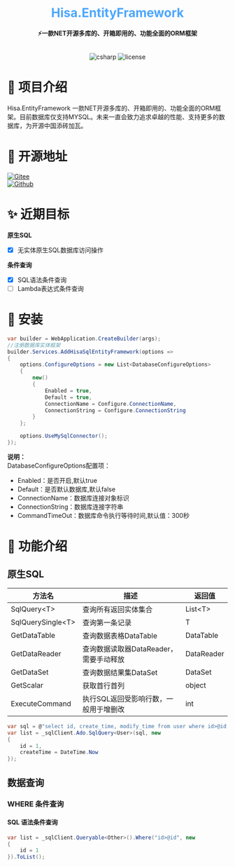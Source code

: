 <div align="center">
	<h1 align="center" style="color:#4da7fd"><b>Hisa.EntityFramework</b></h1>
</div>
<div align="center">
<span align="center" style="font-weight:bold" >⚡一款NET开源多库的、开箱即用的、功能全面的ORM框架</span>
</div>
<br>
<p align="center">
<img alt="csharp" src="https://img.shields.io/badge/language-csharp-brightgreen.svg">
<img alt="license" src="https://img.shields.io/badge/license-MIT-blue.svg">
</p>

# 🚩 项目介绍
Hisa.EntityFramework 一款NET开源多库的、开箱即用的、功能全面的ORM框架。目前数据库仅支持MYSQL。未来一直会致力追求卓越的性能、支持更多的数据库，为开源中国添砖加瓦。

# 🏅 开源地址
[![Gitee](https://shields.io/badge/Gitee-https://gitee.com/weile0796/Hisa.EntityFramework-green?logo=gitee&style=flat&logoColor=red)](https://gitee.com/weile0796/Hisa.EntityFramework.git)
<br>
[![Github](https://shields.io/badge/Github-https://github.com/weile0769/Hisa.EntityFramework-green?logo=github&style=flat&logoColor=white)](https://github.com/weile0769/Hisa.EntityFramework)

# ✨ 近期目标
**原生SQL**
- [x] 无实体原生SQL数据库访问操作

**条件查询**
- [x] SQL语法条件查询
- [ ] Lambda表达式条件查询

</dl>

# 🎯 安装
```csharp
var builder = WebApplication.CreateBuilder(args);
//注册数据库实体框架
builder.Services.AddHisaSqlEntityFramework(options =>
{
	options.ConfigureOptions = new List<DatabaseConfigureOptions>
	{
		new()
		{
			Enabled = true,
			Default = true,
			ConnectionName = Configure.ConnectionName,
			ConnectionString = Configure.ConnectionString
		}
	};

	options.UseMySqlConnector();
});
```
**说明：** <br>
DatabaseConfigureOptions配置项：
- Enabled：是否开启,默认true
- Default：是否默认数据库,默认false
- ConnectionName：数据库连接对象标识
- ConnectionString：数据库连接字符串
- CommandTimeOut：数据库命令执行等待时间,默认值：300秒

# 🎉 功能介绍
## **原生SQL**
| 方法名             | 描述                                   | 返回值     |
| ------------------ | -------------------------------------- | ---------- |
| SqlQuery\<T>       | 查询所有返回实体集合                   | List\<T>   |
| SqlQuerySingle\<T> | 查询第一条记录                         | T          |
| GetDataTable       | 查询数据表格DataTable                  | DataTable  |
| GetDataReader      | 查询数据读取器DataReader，需要手动释放 | DataReader |
| GetDataSet         | 查询数据结果集DataSet                  | DataSet    |
| GetScalar          | 获取首行首列                           | object     |
| ExecuteCommand     | 执行SQL返回受影响行数，一般用于增删改  | int        |

```csharp
var sql = @"select id, create_time, modify_time from user where id>@id and create_time<@createTime";
var list = _sqlClient.Ado.SqlQuery<User>(sql, new
{
	id = 1,
	createTime = DateTime.Now
});
```

## **数据查询**
### **WHERE 条件查询**
#### **SQL 语法条件查询**
```csharp
var list = _sqlClient.Queryable<Other>().Where("id>@id", new
{
	id = 1
}).ToList();
```